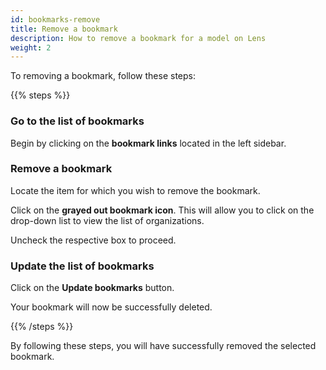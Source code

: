 ```yaml
---
id: bookmarks-remove
title: Remove a bookmark 
description: How to remove a bookmark for a model on Lens
weight: 2
---
```


To removing a bookmark, follow these steps:

{{% steps %}}

### Go to the list of bookmarks

Begin by clicking on the **bookmark links** located in the left sidebar.

### Remove a bookmark

Locate the item for which you wish to remove the bookmark.

Click on the **grayed out bookmark icon**. This will allow you to click on the drop-down list to view the list of organizations.

Uncheck the respective box to proceed.

### Update the list of bookmarks

Click on the **Update bookmarks** button.

Your bookmark will now be successfully deleted.

{{% /steps %}}

By following these steps, you will have successfully removed the selected bookmark.